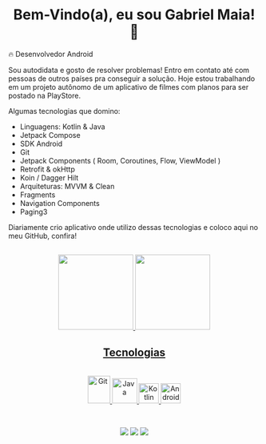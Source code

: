 <h1 align="center"> Bem-Vindo(a), eu sou Gabriel Maia! 👋 </h1>

🔥 Desenvolvedor Android <br>

Sou autodidata e gosto de resolver problemas! Entro em contato até com pessoas de outros países pra conseguir a solução.
Hoje estou trabalhando em um projeto autônomo de um aplicativo de filmes com planos para ser postado na PlayStore.

Algumas tecnologias que domino:
- Linguagens: Kotlin & Java
- Jetpack Compose
- SDK Android
- Git
- Jetpack Components ( Room, Coroutines, Flow, ViewModel )
- Retrofit & okHttp
- Koin / Dagger Hilt
- Arquiteturas: MVVM & Clean
- Fragments
- Navigation Components
- Paging3

Diariamente crio aplicativo onde utilizo dessas tecnologias e coloco aqui no meu GitHub, confira!

##

<div align = "center">
  <a href="https://github.com/gabrielbmmaia">
  <img height="150em" src="https://github-readme-stats.vercel.app/api?username=gabrielbmmaia&show_icons=true&theme=dark&include_all_commits=true&count_private=true"/>
  <img height="150em" src="https://github-readme-stats.vercel.app/api/top-langs/?username=gabrielbmmaia&layout=compact&langs_count=168&theme=dark"/>
</div>

<h2 align="center"> Tecnologias <br></h2>


<div align="center" style="display: inline_block"><br>
   <img alt="Git" src="https://cdn.jsdelivr.net/gh/devicons/devicon/icons/git/git-original.svg" width=45 height=55 />
   <img alt="Java" height="50" width="50" src="https://cdn.jsdelivr.net/gh/devicons/devicon/icons/java/java-original-wordmark.svg"/>
   <img alt="Kotlin" height="40" width="40" src="https://cdn.jsdelivr.net/gh/devicons/devicon/icons/kotlin/kotlin-original.svg"/>
   <img alt="Android" height="40" width="40" src="https://cdn.jsdelivr.net/gh/devicons/devicon/icons/android/android-original.svg"">
</div>

<br><div align = "center">
  <a href="https://www.instagram.com/gbmatosmaia/"><img src="https://img.shields.io/badge/Instagram-E4405F?style=for-the-badge&logo=instagram&logoColor=white" target="_blank"></a>
  <a href="https://www.linkedin.com/in/gabrielmaia96/"><img src="https://img.shields.io/badge/LinkedIn-0077B5?style=for-the-badge&logo=linkedin&logoColor=white" target="_blank"></a>
  <a href = "mailto:gbmmaia.contato@gmail.com"><img src="https://img.shields.io/badge/Gmail-D14836?style=for-the-badge&logo=gmail&logoColor=white" target="_blank"></a>
</div>




